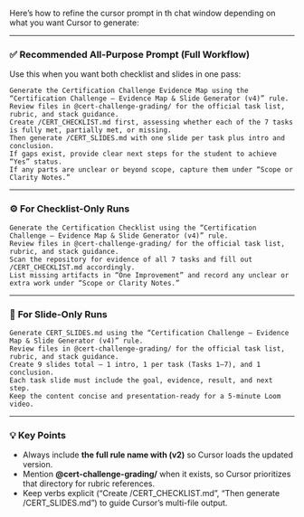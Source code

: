Here’s how to refine the cursor prompt in th chat window depending on what you want Cursor to generate:

---

### ✅ **Recommended All-Purpose Prompt (Full Workflow)**

Use this when you want both checklist and slides in one pass:

```
Generate the Certification Challenge Evidence Map using the “Certification Challenge — Evidence Map & Slide Generator (v4)” rule.
Review files in @cert-challenge-grading/ for the official task list, rubric, and stack guidance.
Create /CERT_CHECKLIST.md first, assessing whether each of the 7 tasks is fully met, partially met, or missing.
Then generate /CERT_SLIDES.md with one slide per task plus intro and conclusion.
If gaps exist, provide clear next steps for the student to achieve “Yes” status.
If any parts are unclear or beyond scope, capture them under “Scope or Clarity Notes.”
```

---

### ⚙️ **For Checklist-Only Runs**

```
Generate the Certification Checklist using the “Certification Challenge — Evidence Map & Slide Generator (v4)” rule.
Review files in @cert-challenge-grading/ for the official task list, rubric, and stack guidance.
Scan the repository for evidence of all 7 tasks and fill out /CERT_CHECKLIST.md accordingly.
List missing artifacts in “One Improvement” and record any unclear or extra work under “Scope or Clarity Notes.”
```

---

### 🎥 **For Slide-Only Runs**

```
Generate CERT_SLIDES.md using the “Certification Challenge — Evidence Map & Slide Generator (v4)” rule.
Review files in @cert-challenge-grading/ for the official task list, rubric, and stack guidance.
Create 9 slides total — 1 intro, 1 per task (Tasks 1–7), and 1 conclusion.
Each task slide must include the goal, evidence, result, and next step.
Keep the content concise and presentation-ready for a 5-minute Loom video.
```

---

### 💡 Key Points

* Always include **the full rule name with (v2)** so Cursor loads the updated version.
* Mention **@cert-challenge-grading/** when it exists, so Cursor prioritizes that directory for rubric references.
* Keep verbs explicit (“Create /CERT_CHECKLIST.md”, “Then generate /CERT_SLIDES.md”) to guide Cursor’s multi-file output.
